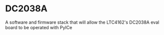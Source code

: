 # DC2038A
A software and firmware stack that will allow the LTC4162's DC2038A eval board to be operated with PyICe
